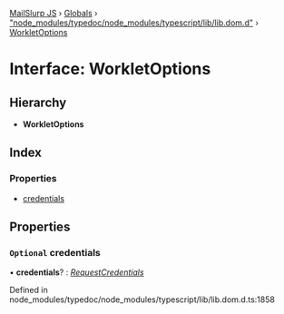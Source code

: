 [MailSlurp JS](../README.md) › [Globals](../globals.md) › ["node_modules/typedoc/node_modules/typescript/lib/lib.dom.d"](../modules/_node_modules_typedoc_node_modules_typescript_lib_lib_dom_d_.md) › [WorkletOptions](_node_modules_typedoc_node_modules_typescript_lib_lib_dom_d_.workletoptions.md)

# Interface: WorkletOptions

## Hierarchy

* **WorkletOptions**

## Index

### Properties

* [credentials](_node_modules_typedoc_node_modules_typescript_lib_lib_dom_d_.workletoptions.md#optional-credentials)

## Properties

### `Optional` credentials

• **credentials**? : *[RequestCredentials](../modules/_node_modules_typedoc_node_modules_typescript_lib_lib_dom_d_.md#requestcredentials)*

Defined in node_modules/typedoc/node_modules/typescript/lib/lib.dom.d.ts:1858
